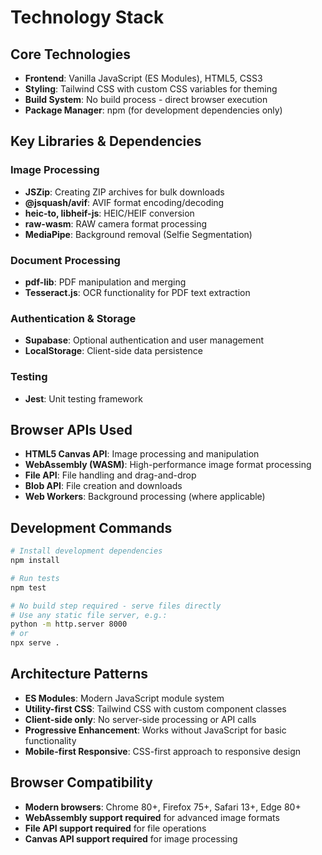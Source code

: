 # Technology Stack

## Core Technologies

- **Frontend**: Vanilla JavaScript (ES Modules), HTML5, CSS3
- **Styling**: Tailwind CSS with custom CSS variables for theming
- **Build System**: No build process - direct browser execution
- **Package Manager**: npm (for development dependencies only)

## Key Libraries & Dependencies

### Image Processing
- **JSZip**: Creating ZIP archives for bulk downloads
- **@jsquash/avif**: AVIF format encoding/decoding
- **heic-to, libheif-js**: HEIC/HEIF conversion
- **raw-wasm**: RAW camera format processing
- **MediaPipe**: Background removal (Selfie Segmentation)

### Document Processing
- **pdf-lib**: PDF manipulation and merging
- **Tesseract.js**: OCR functionality for PDF text extraction

### Authentication & Storage
- **Supabase**: Optional authentication and user management
- **LocalStorage**: Client-side data persistence

### Testing
- **Jest**: Unit testing framework

## Browser APIs Used

- **HTML5 Canvas API**: Image processing and manipulation
- **WebAssembly (WASM)**: High-performance image format processing
- **File API**: File handling and drag-and-drop
- **Blob API**: File creation and downloads
- **Web Workers**: Background processing (where applicable)

## Development Commands

```bash
# Install development dependencies
npm install

# Run tests
npm test

# No build step required - serve files directly
# Use any static file server, e.g.:
python -m http.server 8000
# or
npx serve .
```

## Architecture Patterns

- **ES Modules**: Modern JavaScript module system
- **Utility-first CSS**: Tailwind CSS with custom component classes
- **Client-side only**: No server-side processing or API calls
- **Progressive Enhancement**: Works without JavaScript for basic functionality
- **Mobile-first Responsive**: CSS-first approach to responsive design

## Browser Compatibility

- **Modern browsers**: Chrome 80+, Firefox 75+, Safari 13+, Edge 80+
- **WebAssembly support required** for advanced image formats
- **File API support required** for file operations
- **Canvas API support required** for image processing